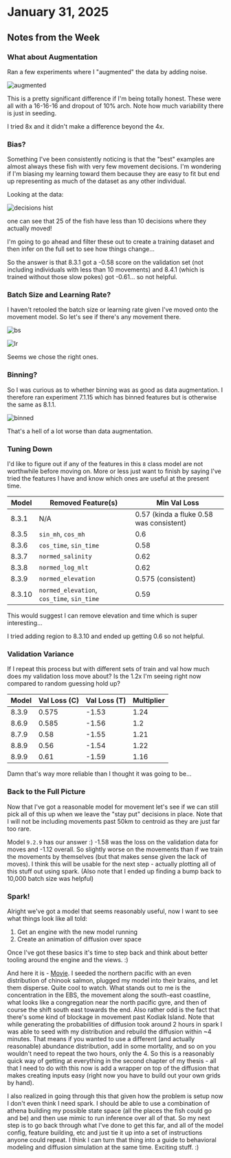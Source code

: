 # January 31, 2025

## Notes from the Week

### What about Augmentation

Ran a few experiments where I "augmented" the data by adding noise. 

![augmented](2025_01_31/augment.png)

This is a pretty significant difference if I'm being totally honest. These were all with a 16-16-16 and dropout of 10% arch. Note how much variability there is just in seeding. 

I tried 8x and it didn't make a difference beyond the 4x. 

### Bias?

Something I've been consistently noticing is that the "best" examples are almost always these fish with very few movement decisions. I'm wondering if I'm biasing my learning toward them because they are easy to fit but end up representing as much of the dataset as any other individual. 

Looking at the data:

![decisions hist](2025_01_31/hist_decisions.png)

one can see that 25 of the fish have less than 10 decisions where they actually moved! 

I'm going to go ahead and filter these out to create a training dataset and then infer on the full set to see how things change...

So the answer is that 8.3.1 got a -0.58 score on the validation set (not including individuals with less than 10 movements) and 8.4.1 (which is trained without those slow pokes) got -0.61... so not helpful. 

### Batch Size and Learning Rate?

I haven't retooled the batch size or learning rate given I've moved onto the movement model. So let's see if there's any movement there. 

![bs](2025_01_31/batch_size.png)

![lr](2025_01_31/learning_rate.png)

Seems we chose the right ones. 

### Binning?

So I was curious as to whether binning was as good as data augmentation. I therefore ran experiment 7.1.15 which has binned features but is otherwise the same as 8.1.1. 

![binned](2025_01_31/binned.png)

That's a hell of a lot worse than data augmentation. 

### Tuning Down

I'd like to figure out if any of the features in this `8` class model are not worthwhile before moving on. More or less just want to finish by saying I've tried the features I have and know which ones are useful at the present time. 

| Model | Removed Feature(s) | Min Val Loss | 
| --- | --- | --- | 
| 8.3.1 | N/A | 0.57 (kinda a fluke 0.58 was consistent) | 
| 8.3.5 | `sin_mh`, `cos_mh` | 0.6 | 
| 8.3.6 | `cos_time`, `sin_time` | 0.58 |
| 8.3.7 | `normed_salinity` | 0.62 | 
| 8.3.8 | `normed_log_mlt` | 0.62 | 
| 8.3.9 | `normed_elevation` | 0.575 (consistent) | 
| 8.3.10 | `normed_elevation`, `cos_time`, `sin_time` | 0.59 |

This would suggest I can remove elevation and time which is super interesting... 

I tried adding region to 8.3.10 and ended up getting 0.6 so not helpful. 

### Validation Variance

If I repeat this process but with different sets of train and val how much does my validation loss move about? Is the 1.2x I'm seeing right now compared to random guessing hold up? 

| Model | Val Loss (C) | Val Loss (T) | Multiplier |
| --- | --- | --- | --- | 
| 8.3.9 | 0.575 | -1.53 | 1.24 | 
| 8.6.9 | 0.585 | -1.56 | 1.2 |
| 8.7.9 | 0.58 | -1.55 | 1.21 |
| 8.8.9 | 0.56 | -1.54 | 1.22 |
| 8.9.9 | 0.61 | -1.59 | 1.16 |

Damn that's way more reliable than I thought it was going to be... 

### Back to the Full Picture

Now that I've got a reasonable model for movement let's see if we can still pick all of this up when we leave the "stay put" decisions in place. Note that I will not be including movements past 50km to centroid as they are just far too rare. 

Model `9.2.9` has our answer :) -1.58 was the loss on the validation data for moves and -1.12 overall. So slightly worse on the movements than if we train the movements by themselves (but that makes sense given the lack of moves). I think this will be usable for the next step - actually plotting all of this stuff out using spark. (Also note that I ended up finding a bump back to 10,000 batch size was helpful)

### Spark!

Alright we've got a model that seems reasonably useful, now I want to see what things look like all told:

1. Get an engine with the new model running
2. Create an animation of diffusion over space

Once I've got these basics it's time to step back and think about better tooling around the engine and the views. :) 

And here it is - [Movie](2025_01_31/SalmonMovement.mov). I seeded the northern pacific with an even distribution of chinook salmon, plugged my model into their brains, and let them disperse. Quite cool to watch. What stands out to me is the concentration in the EBS, the movement along the south-east coastline, what looks like a congregation near the north pacific gyre, and then of course the shift south east towards the end. Also rather odd is the fact that there's some kind of blockage in movement past Kodiak Island. Note that while generating the probabilities of diffusion took around 2 hours in spark I was able to seed with my distribution and rebuild the diffusion within ~4 minutes. That means if you wanted to use a different (and actually reasonable) abundance distribution, add in some mortality, and so on you wouldn't need to repeat the two hours, only the 4. So this is a reasonably quick way of getting at everything in the second chapter of my thesis - all that I need to do with this now is add a wrapper on top of the diffusion that makes creating inputs easy (right now you have to build out your own grids by hand). 

I also realized in going through this that given how the problem is setup now I don't even think I need spark. I should be able to use a combination of athena building my possible state space (all the places the fish could go and be) and then use mimic to run inference over all of that. So my next step is to go back through what I've done to get this far, and all of the model config, feature building, etc and just tie it up into a set of instructions anyone could repeat. I think I can turn that thing into a guide to behavioral modeling and diffusion simulation at the same time. Exciting stuff. :) 




